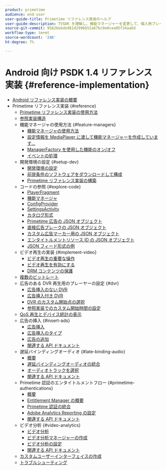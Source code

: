 ```yaml
---
product: primetime
audience: end-user
user-guide-title: Primetime リファレンス実装のヘルプ
user-guide-description: TVSDK を理解し、機能マネージャーを変更して、個人用プレイヤーをカスタマイズします。
source-git-commit: 95626ebde981d1996652a67bc9e0cea05f24aa6d
workflow-type: tm+mt
source-wordcount: '246'
ht-degree: 7%

---
```



# Android 向け PSDK 1.4 リファレンス実装 {#reference-implementation}

+ [Android リファレンス実装の概要](home.md)
+ Primetime リファレンス実装 {#reference}
   + [Primetime リファレンス実装の使用方法](ref-implementation/how-to-use-ref-player.md)
   + [参照実装構造](ref-implementation/ref-player-structure.md)
   + 機能マネージャの使用方法 {#feature-managers}
      + [機能マネージャの使用方法](ref-implementation/using-feature-managers/how-to-use-feature-managers.md)
      + [設定情報を MediaPlayer に渡して機能マネージャーを作成しています…](ref-implementation/using-feature-managers/creating-feature-managers.md)
      + [ManagerFactory を使用した機能のオン/オフ](ref-implementation/using-feature-managers/turning-features-on-off.md)
      + [イベントの処理](ref-implementation/using-feature-managers/handling-events.md)
   + 開発環境の設定 {#setup-dev}
      + [開発環境の設定](set-up-dev-environment/set-up-dev-environment-overview.md)
      + [前提条件のソフトウェアをダウンロードして構成](set-up-dev-environment/download-prereqs-android.md)
      + [Primetime リファレンス実装の構築](set-up-dev-environment/install-the-ref-player-project.md)
   + コードの参照 {#explore-code}
      + [PlayerFragment](set-up-dev-environment/exploring-code/player-fragment.md)
      + [機能マネージャ](set-up-dev-environment/exploring-code/about-psdk-feature-managers.md)
      + [ConfigProvider](set-up-dev-environment/exploring-code/config-provider.md)
      + [SettingsActivity](set-up-dev-environment/exploring-code/settings-activity.md)
      + [カタログ形式](set-up-dev-environment/exploring-code/catalog-format.md)
      + [Primetime 広告の JSON オブジェクト](set-up-dev-environment/exploring-code/json-pt-ads.md)
      + [直接広告ブレークの JSON オブジェクト](set-up-dev-environment/exploring-code/json-direct-ad-breaks.md)
      + [カスタム広告マーカー用の JSON オブジェクト](set-up-dev-environment/exploring-code/json-custom-ad-markers.md)
      + [エンタイトルメントリソース ID の JSON オブジェクト](set-up-dev-environment/exploring-code/json-entitlement-resource-id.md)
      + [JSON フィード形式の例](set-up-dev-environment/exploring-code/example-json-feed-format.md)
   + ビデオ再生の実装 {#implement-video}
      + [ビデオ再生の重要な操作](implement-video-playback/video-playback.md)
      + [ビデオ再生を有効にする](implement-video-playback/enable-video-playback.md)
      + [DRM コンテンツの保護](implement-video-playback/content-protection.md)
   + [複数のビットレート](implement-video-playback/mbr.md)
   + 広告のある DVR 再生用のプレーヤーの設定 {#dvr}
      + [広告挿入のない DVR](implement-video-playback/dvr/dvr-without-ad-insertion.md)
      + [広告挿入付き DVR](implement-video-playback/dvr/dvr-with-ad-insertion.md)
      + [DVR のカスタム開始点の選択](implement-video-playback/dvr/dvr-custom-start-point.md)
      + [参照実装でのカスタム開始時間の設定](implement-video-playback/dvr/set-custom-start-time-dvr.md)
   + [QoS 再生とデバイス統計の表示](implement-video-playback/qos-statistics.md)
   + 広告の挿入 {#insert-ads}
      + [広告挿入](insert-ads/ad-insertion.md)
      + [広告挿入のタイプ](insert-ads/ad-insertion-types.md)
      + [広告の追加](insert-ads/add-advertising.md)
      + [関連する API ドキュメント](insert-ads/aps-callbacks-ad-insertion.md)
   + 遅延バインディングオーディオ {#late-binding-audio}
      + [概要](late-binding-audio/late-binding-audio-overview.md)
      + [遅延バインディングオーディオの統合](late-binding-audio/aa-enable.md)
      + [オーディオトラックを選択](late-binding-audio/select-audio-tracks.md)
      + [関連する API ドキュメント](late-binding-audio/aa-api-callbacks.md)
   + Primetime 認証のエンタイトルメントフロー {#primetime-authentications}
      + [概要](paytvpass-entitlement/paytvpass-entitlement-overview.md)
      + [Entitlement Manager の概要](paytvpass-entitlement/entitlement-overvivew.md)
      + [Primetime 認証の統合](paytvpass-entitlement/integrate-pass.md)
      + [Adobe Analytics Reporting の設定](paytvpass-entitlement/pass-analytics-setup.md)
      + [関連する API ドキュメント](paytvpass-entitlement/pass-apis-callbacks.md)
   + ビデオ分析 {#video-analytics}
      + [ビデオ分析](video-analytics/video-analytics-overview.md)
      + [ビデオ分析マネージャーの作成](video-analytics/create-video-analytics-manager.md)
      + [ビデオ分析の設定](video-analytics/configure-video-analytics-manager.md)
      + [関連する API ドキュメント](video-analytics/va-apis-callbacks.md)
   + [カスタムユーザーインターフェイスの作成](build-custom-ui.md)
   + [トラブルシューティング](troubleshooting.md)
